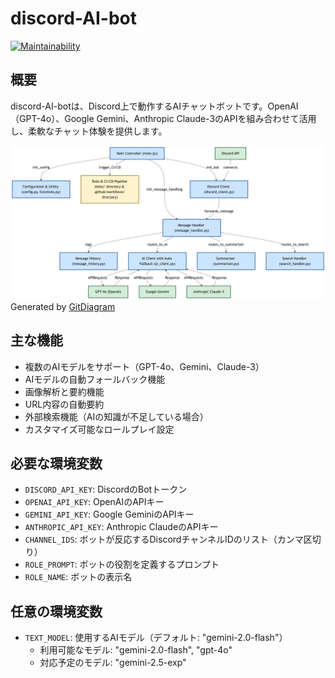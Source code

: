 # discord-AI-bot
[![Maintainability](https://api.codeclimate.com/v1/badges/f401ec22fe02106e32e0/maintainability)](https://codeclimate.com/github/tawada/discord-AI-bot/maintainability)

## 概要

discord-AI-botは、Discord上で動作するAIチャットボットです。OpenAI（GPT-4o）、Google Gemini、Anthropic Claude-3のAPIを組み合わせて活用し、柔軟なチャット体験を提供します。

![概要](images/diagram.png)
Generated by [GitDiagram](https://github.com/ahmedkhaleel2004/gitdiagram)

## 主な機能

- 複数のAIモデルをサポート（GPT-4o、Gemini、Claude-3）
- AIモデルの自動フォールバック機能
- 画像解析と要約機能
- URL内容の自動要約
- 外部検索機能（AIの知識が不足している場合）
- カスタマイズ可能なロールプレイ設定

## 必要な環境変数

- `DISCORD_API_KEY`: DiscordのBotトークン
- `OPENAI_API_KEY`: OpenAIのAPIキー
- `GEMINI_API_KEY`: Google GeminiのAPIキー
- `ANTHROPIC_API_KEY`: Anthropic ClaudeのAPIキー
- `CHANNEL_IDS`: ボットが反応するDiscordチャンネルIDのリスト（カンマ区切り）
- `ROLE_PROMPT`: ボットの役割を定義するプロンプト
- `ROLE_NAME`: ボットの表示名

## 任意の環境変数

- `TEXT_MODEL`: 使用するAIモデル（デフォルト: "gemini-2.0-flash"）
  - 利用可能なモデル: "gemini-2.0-flash", "gpt-4o"
  - 対応予定のモデル: "gemini-2.5-exp"
